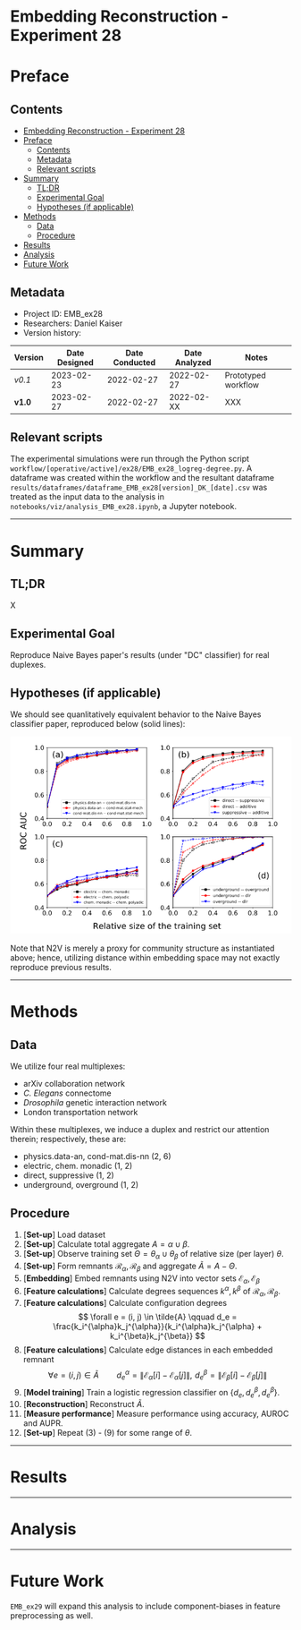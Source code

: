 # Embedding Reconstruction - Experiment 28
# Preface
## Contents

- [Embedding Reconstruction - Experiment 28](#embedding-reconstruction---experiment-28)
- [Preface](#preface)
	- [Contents](#contents)
	- [Metadata](#metadata)
	- [Relevant scripts](#relevant-scripts)
- [Summary](#summary)
	- [TL;DR](#tldr)
	- [Experimental Goal](#experimental-goal)
	- [Hypotheses (if applicable)](#hypotheses-if-applicable)
- [Methods](#methods)
	- [Data](#data)
	- [Procedure](#procedure)
- [Results](#results)
- [Analysis](#analysis)
- [Future Work](#future-work)


## Metadata
- Project ID: EMB_ex28
- Researchers: Daniel Kaiser
- Version history:

| Version  | Date Designed | Date Conducted | Date Analyzed | Notes                                                        |
| -------- | ------------- | -------------- | ------------- | ------------------------------------------------------------ |
| *v0.1* | 2023-02-23    | 2022-02-27     | 2022-02-27    | Prototyped workflow |
| **v1.0** | 2023-02-27    | 2022-02-27     | 2022-02-XX    | XXX |

## Relevant scripts

The experimental simulations were run through the Python script `workflow/[operative/active]/ex28/EMB_ex28_logreg-degree.py`. A dataframe was created within the workflow and the resultant dataframe `results/dataframes/dataframe_EMB_ex28[version]_DK_[date].csv` was treated as the input data to the analysis in `notebooks/viz/analysis_EMB_ex28.ipynb`, a Jupyter notebook.

---

# Summary
## TL;DR

X

## Experimental Goal

Reproduce Naive Bayes paper's results (under "DC" classifier) for real duplexes.


## Hypotheses (if applicable)

We should see quanlitatively equivalent behavior to the Naive Bayes classifier paper, reproduced below (solid lines):

<center><img src="../../results/plots/previous_results.png" alt="previous results"></center>

Note that N2V is merely a proxy for community structure as instantiated above; hence, utilizing distance within embedding space may not exactly reproduce previous results.


---

# Methods
## Data

We utilize four real multiplexes:

- arXiv collaboration network
- _C. Elegans_ connectome
- _Drosophila_ genetic interaction network
- London transportation network

Within these multiplexes, we induce a duplex and restrict our attention therein; respectively, these are:

- physics.data-an, cond-mat.dis-nn (2, 6)
- electric, chem. monadic (1, 2)
- direct, suppressive (1, 2)
- underground, overground (1, 2)

## Procedure
1. [**Set-up**] Load dataset
2. [**Set-up**] Calculate total aggregate $A = \alpha \cup \beta$.
3. [**Set-up**] Observe training set $\Theta = \theta_{\alpha} \cup \theta_{\beta}$ of relative size (per layer) $\theta$.
4. [**Set-up**] Form remnants $\mathcal{R}_{\alpha}, \mathcal{R}_{\beta}$ and aggregate $\tilde{A} = A - \Theta$.
5. [**Embedding**] Embed remnants using N2V into vector sets $\mathcal{E}_{\alpha}, \mathcal{E}_{\beta}$
6. [**Feature calculations**] Calculate degrees sequences $k^{\alpha}, k^{\beta}$ of $\mathcal{R}_{\alpha}, \mathcal{R}_{\beta}$.
7. [**Feature calculations**] Calculate configuration degrees
   $$
   \forall e = (i, j) \in \tilde{A} \qquad d_e = \frac{k_i^{\alpha}k_j^{\alpha}}{k_i^{\alpha}k_j^{\alpha} + k_i^{\beta}k_j^{\beta}}
   $$
8. [**Feature calculations**] Calculate edge distances in each embedded remnant
   $$
   \forall e = (i, j) \in \tilde{A} \qquad d_e^{\alpha} = \| \mathcal{E}_{\alpha}[i] - \mathcal{E}_{\alpha}[j] \|,\,\, d_e^{\beta} = \| \mathcal{E}_{\beta}[i] - \mathcal{E}_{\beta}[j] \|
   $$
10. [**Model training**] Train a logistic regression classifier on $\{ d_e, d_e^{\beta}, d_e^{\beta} \}$.
11. [**Reconstruction**] Reconstruct $\tilde{A}$.
12. [**Measure performance**] Measure performance using accuracy, AUROC and AUPR.
13. [**Set-up**] Repeat (3) - (9) for some range of $\theta$.

---

# Results


---

# Analysis



---

# Future Work

`EMB_ex29` will expand this analysis to include component-biases in feature preprocessing as well.
